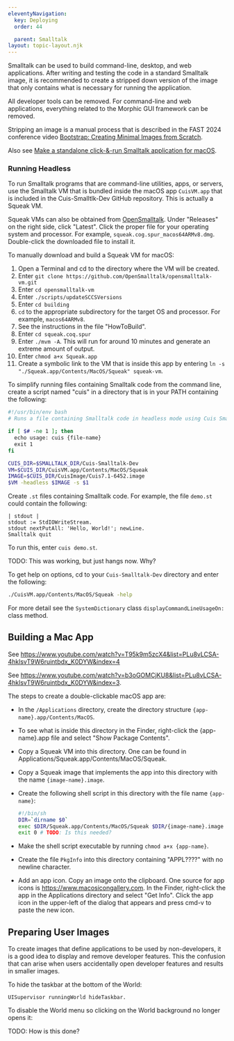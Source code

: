 ```yaml
---
eleventyNavigation:
  key: Deploying
  order: 44

  parent: Smalltalk
layout: topic-layout.njk
---
```


Smalltalk can be used to build command-line, desktop, and web applications.
After writing and testing the code in a standard Smalltalk image,
it is recommended to create a stripped down version of the image
that only contains what is necessary for running the application.

All developer tools can be removed.
For command-line and web applications, everything related to
the Morphic GUI framework can be removed.

Stripping an image is a manual process that is
described in the FAST 2024 conference video
<a href="https://www.youtube.com/watch?v=MfAclig5XyI"
target="_blank">Bootstrap: Creating Minimal Images from Scratch</a>.

Also see
<a href="https://www.youtube.com/watch?v=b3oGOMCjKU8&list=PLu8vLCSA-4hklsvT9W6ruintbdx_K0DYW&index=2&t=53s"
target="_blank">Make a standalone click-&-run Smalltalk application for macOS</a>.

### Running Headless

To run Smalltalk programs that are command-line utilities, apps, or servers,
use the Smalltalk VM that is bundled inside the macOS app
`CuisVM.app` that is included in the Cuis-Smalltlk-Dev GitHub repository.
This is actually a Squeak VM.

Squeak VMs can also be obtained from
<a href="https://github.com/OpenSmalltalk/opensmalltalk-vm"
target="_blank">OpenSmalltalk</a>.
Under "Releases" on the right side, click "Latest".
Click the proper file for your operating system and processor.
For example, `squeak.cog.spur_macos64ARMv8.dmg`.
Double-click the downloaded file to install it.

To manually download and build a Squeak VM for macOS:

1. Open a Terminal and cd to the directory where the VM will be created.
1. Enter `git clone https://github.com/OpenSmalltalk/opensmalltalk-vm.git`
1. Enter `cd opensmalltalk-vm`
1. Enter `./scripts/updateSCCSVersions`
1. Enter `cd building`
1. `cd` to the appropriate subdirectory for the target OS and processor.
   For example, `macos64ARMv8`.
1. See the instructions in the file "HowToBuild".
1. Enter `cd squeak.coq.spur`
1. Enter `./mvm -A`. This will run for around 10 minutes and
   generate an extreme amount of output.
1. Enter `chmod a+x Squeak.app`
1. Create a symbolic link to the VM that is inside this app
   by entering `ln -s "./Squeak.app/Contents/MacOS/Squeak" squeak-vm`.

To simplify running files containing Smalltalk code from the command line,
create a script named "cuis" in a directory that is in your PATH
containing the following:

```bash
#!/usr/bin/env bash
# Runs a file containing Smalltalk code in headless mode using Cuis Smalltalk.

if [ $# -ne 1 ]; then
  echo usage: cuis {file-name}
  exit 1
fi

CUIS_DIR=$SMALLTALK_DIR/Cuis-Smalltalk-Dev
VM=$CUIS_DIR/CuisVM.app/Contents/MacOS/Squeak
IMAGE=$CUIS_DIR/CuisImage/Cuis7.1-6452.image
$VM -headless $IMAGE -s $1
```

Create `.st` files containing Smalltalk code.
For example, the file `demo.st` could contain the following:

```smalltalk
| stdout |
stdout := StdIOWriteStream.
stdout nextPutAll: 'Hello, World!'; newLine.
Smalltalk quit
```

To run this, enter `cuis demo.st`.

TODO: This was working, but just hangs now. Why?

To get help on options, cd to your `Cuis-Smalltalk-Dev` directory
and enter the following:

```bash
./CuisVM.app/Contents/MacOS/Squeak -help
```

For more detail see the `SystemDictionary` class
`displayCommandLineUsageOn:` class method.

## Building a Mac App

See https://www.youtube.com/watch?v=T95k9m5zcX4&list=PLu8vLCSA-4hklsvT9W6ruintbdx_K0DYW&index=4

See https://www.youtube.com/watch?v=b3oGOMCjKU8&list=PLu8vLCSA-4hklsvT9W6ruintbdx_K0DYW&index=3.

The steps to create a double-clickable macOS app are:

- In the `/Applications` directory, create the directory structure
  `{app-name}.app/Contents/MacOS`.
- To see what is inside this directory in the Finder,
  right-click the {app-name}.app file and select "Show Package Contents".
- Copy a Squeak VM into this directory.
  One can be found in Applications/Squeak.app/Contents/MacOS/Squeak.
- Copy a Squeak image that implements the app into this directory
  with the name `{image-name}.image`.
- Create the following shell script in this directory
  with the file name `{app-name}`:

  ```bash
  #!/bin/sh
  DIR=`dirname $0`
  exec $DIR/Squeak.app/Contents/MacOS/Squeak $DIR/{image-name}.image
  exit 0 # TODO: Is this needed?
  ```

- Make the shell script executable by running `chmod a+x {app-name}`.
- Create the file `PkgInfo` into this directory
  containing "APPL????" with no newline character.
- Add an app icon.
  Copy an image onto the clipboard.
  One source for app icons is https://www.macosicongallery.com.
  In the Finder, right-click the app in the Applications directory
  and select "Get Info".
  Click the app icon in the upper-left of the dialog that appears
  and press cmd-v to paste the new icon.

## Preparing User Images

To create images that define applications to be used by non-developers,
it is a good idea to display and remove developer features.
This the confusion that can arise when users
accidentally open developer features
and results in smaller images.

To hide the taskbar at the bottom of the World:

```smalltalk
UISupervisor runningWorld hideTaskbar.
```

To disable the World menu so clicking on the World background
no longer opens it:

TODO: How is this done?
